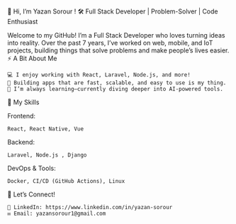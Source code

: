 👋 Hi, I’m Yazan Sorour !
🛠️ Full Stack Developer | Problem-Solver | Code Enthusiast

Welcome to my GitHub! I’m a Full Stack Developer who loves turning ideas into reality. Over the past 7 years, I’ve worked on web, mobile, and IoT projects, building things that solve problems and make people’s lives easier.
⚡ A Bit About Me

    💻 I enjoy working with React, Laravel, Node.js, and more!
    🌟 Building apps that are fast, scalable, and easy to use is my thing.
    🧠 I’m always learning—currently diving deeper into AI-powered tools.

💼 My Skills

Frontend:

    React, React Native, Vue

Backend:

    Laravel, Node.js , Django

DevOps & Tools:

    Docker, CI/CD (GitHub Actions), Linux
    
🤝 Let’s Connect!

    💼 LinkedIn: https://www.linkedin.com/in/yazan-sorour
    ✉️ Email: yazansorour1@gmail.com
